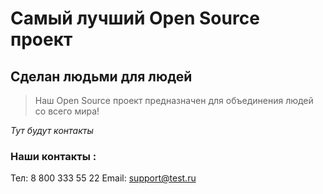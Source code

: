 # Самый лучший Open Source проект

## Сделан людьми для людей

> Наш Open Source проект предназначен для объединения людей со всего мира!

_Тут будут контакты_

### Наши контакты :

Тел: 8 800 333 55 22
Email: support@test.ru
